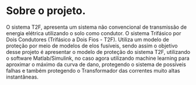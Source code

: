 # Sobre o projeto.
O sistema T2F, apresenta um sistema não convencional de transmissão de energia elétrica utilizando
o solo como condutor. O sistema Trifásico por Dois Condutores (Trifásico a Dois Fios - T2F).
Utiliza um modelo de proteção por meio de modelos de elos fusíveis, sendo assim o objetivo desse projeto é
apresentar o modelo de proteção do sistema T2F, utilizando o software Matlab/Simulink, no caso agora utilizando
machine learning para aproximar o máximo da curva de dano, protegendo o sistema de possíveis falhas e também protegendo
o Transformador das correntes muito altas instantâneas.

